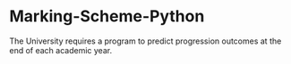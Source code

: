 # Marking-Scheme-Python
The University requires a program to predict progression outcomes at the end of each academic year. 
